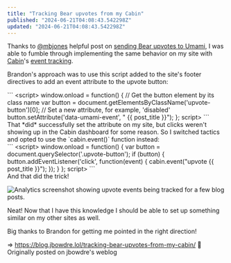 ```yaml
---
title: "Tracking Bear upvotes from my Cabin"
published: "2024-06-21T04:08:43.542298Z"
updated: "2024-06-21T04:08:43.542298Z"
---
```


Thanks to [@mbjones](https://social.lol/@mbjones) helpful post on [sending Bear upvotes to Umami](https://wand3r.net/creating-an-upvote-button-in-umami/), I was able to fumble through implementing the same behavior on my site with [Cabin](https://withcabin.com/)'s [event tracking](https://docs.withcabin.com/events.html).

Brandon's approach was to use this script added to the site's footer directives to add an event attribute to the upvote button:

<div class="highlight">```
<span></span><span class="p"><</span><span class="nt">script</span><span class="p">></span>
<span class="w">        </span><span class="nb">window</span><span class="p">.</span><span class="nx">onload</span><span class="w"> </span><span class="o">=</span><span class="w"> </span><span class="kd">function</span><span class="p">()</span><span class="w"> </span><span class="p">{</span>
<span class="w">            </span><span class="c1">// Get the button element by its class name</span>
<span class="w">            </span><span class="kd">var</span><span class="w"> </span><span class="nx">button</span><span class="w"> </span><span class="o">=</span><span class="w"> </span><span class="nb">document</span><span class="p">.</span><span class="nx">getElementsByClassName</span><span class="p">(</span><span class="s1">'upvote-button'</span><span class="p">)[</span><span class="mf">0</span><span class="p">];</span>
<span class="w">            </span>
<span class="w">            </span><span class="c1">// Set a new attribute, for example, 'disabled'</span>
<span class="w">            </span><span class="nx">button</span><span class="p">.</span><span class="nx">setAttribute</span><span class="p">(</span><span class="s1">'data-umami-event'</span><span class="p">,</span><span class="w"> </span><span class="s2">"<event-name> {{ post_title }}"</span><span class="p">);</span>
<span class="w">        </span><span class="p">};</span>
<span class="p"></</span><span class="nt">script</span><span class="p">></span>
```

</div>That *did* successfully set the attribute on my site, but clicks weren't showing up in the Cabin dashboard for some reason. So I switched tactics and opted to use the `cabin.event()` function instead:

<div class="highlight">```
<span></span><span class="p"><</span><span class="nt">script</span><span class="p">></span>
<span class="w">  </span><span class="nb">window</span><span class="p">.</span><span class="nx">onload</span><span class="w"> </span><span class="o">=</span><span class="w"> </span><span class="kd">function</span><span class="p">()</span><span class="w"> </span><span class="p">{</span>
<span class="w">    </span><span class="kd">var</span><span class="w"> </span><span class="nx">button</span><span class="w"> </span><span class="o">=</span><span class="w"> </span><span class="nb">document</span><span class="p">.</span><span class="nx">querySelector</span><span class="p">(</span><span class="s1">'.upvote-button'</span><span class="p">);</span>
<span class="w">    </span><span class="k">if</span><span class="w"> </span><span class="p">(</span><span class="nx">button</span><span class="p">)</span><span class="w"> </span><span class="p">{</span>
<span class="w">      </span><span class="nx">button</span><span class="p">.</span><span class="nx">addEventListener</span><span class="p">(</span><span class="s1">'click'</span><span class="p">,</span><span class="w"> </span><span class="kd">function</span><span class="p">(</span><span class="nx">event</span><span class="p">)</span><span class="w"> </span><span class="p">{</span>
<span class="w">        </span><span class="nx">cabin</span><span class="p">.</span><span class="nx">event</span><span class="p">(</span><span class="s2">"upvote {{ post_title }}"</span><span class="p">);</span>
<span class="w">      </span><span class="p">});</span>
<span class="w">    </span><span class="p">}</span>
<span class="w">  </span><span class="p">};</span>
<span class="p"></</span><span class="nt">script</span><span class="p">></span>
```

</div>And that did the trick!

![Analytics screenshot showing upvote events being tracked for a few blog posts.](https://bear-images.sfo2.cdn.digitaloceanspaces.com/jbowdre-1718942666.png)

Neat! Now that I have this knowledge I should be able to set up something similar on my other sites as well.

Big thanks to Brandon for getting me pointed in the right direction!

=> https://blog.jbowdre.lol/tracking-bear-upvotes-from-my-cabin/ 📡 Originally posted on jbowdre's weblog